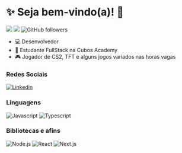 # :sparkles: Seja bem-vindo(a)! :vulcan_salute:

![](https://komarev.com/ghpvc/?username=jessicamedeirosp&color=000000)
![](https://estruyf-github.azurewebsites.net/api/VisitorHit?user=jessicamedeirosp&countColorcountColor&countColor=%232979ff) ![GitHub followers](https://img.shields.io/github/followers/jessicamedeirosp?label=Follow&style=social) 

- :computer: Desenvolvedor 
- :open_book: Estudante FullStack na Cubos Academy
- :video_game: Jogador de CS2, TFT e alguns jogos variados nas horas vagas
### Redes Sociais



[![Linkedin](https://img.shields.io/badge/LinkedIn-0077B5?style=flat&logo=linkedin)](https://www.linkedin.com/in/francisco-sabaini-672a50177/)

### Linguagens

![Javascript](https://img.shields.io/badge/Javascript-282C34?style=flat&logo=javascript)
![Typescript](https://img.shields.io/badge/Typescript-282C34?logo=typescript)


### Bibliotecas e afins

![Node.js](https://img.shields.io/badge/Node.js-282C34?logo=node.js)
![React](https://img.shields.io/badge/React-282C34?logo=react)
![Next.js](https://img.shields.io/badge/Next.js-282C34?logo=next.js)
